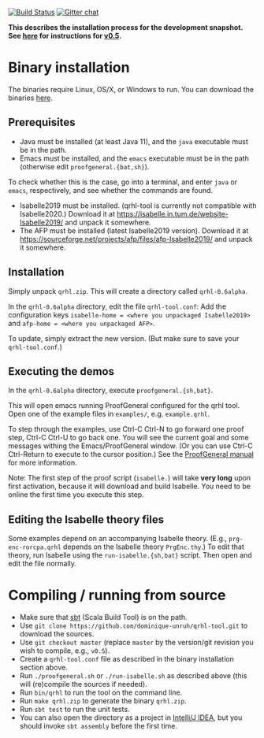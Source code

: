 [![Build Status](https://travis-ci.com/dominique-unruh/qrhl-tool.svg?branch=master)](https://travis-ci.com/dominique-unruh/qrhl-tool)
[![Gitter chat](https://img.shields.io/badge/gitter-chat-brightgreen.svg)](https://gitter.im/dominique-unruh/qrhl-tool?utm_source=badge&utm_medium=badge&utm_campaign=pr-badge&utm_content=badge)

**This describes the installation process for the development snapshot. See [here](https://github.com/dominique-unruh/qrhl-tool/blob/31b2ef3c9b91e74e0e1bc56b476e211e03590672/README.md) for instructions
for [v0.5](https://github.com/dominique-unruh/qrhl-tool/releases/tag/v0.5).**

# Binary installation

The binaries require Linux, OS/X, or Windows to run.
You can download the binaries [here](https://github.com/dominique-unruh/qrhl-tool/releases).

## Prerequisites

* Java must be installed (at least Java 11), and the `java` executable must be in the path.
* Emacs must be installed, and the `emacs` executable must be in the path (otherwise edit `proofgeneral.{bat,sh}`).

To check whether this is the case, go into a terminal,
and enter `java` or `emacs`, respectively, and see whether the commands are found.

* Isabelle2019 must be installed. (qrhl-tool is currently not compatible with 
  Isabelle2020.) Download it at https://isabelle.in.tum.de/website-Isabelle2019/ and 
  unpack it somewhere.
* The AFP must be installed (latest Isabelle2019 version). Download it at
  https://sourceforge.net/projects/afp/files/afp-Isabelle2019/ and unpack it 
  somewhere.

## Installation

Simply unpack `qrhl.zip`. This will create a directory called `qrhl-0.6alpha`.

In the `qrhl-0.6alpha` directory, edit the file `qrhl-tool.conf`: 
Add the configuration keys `isabelle-home = <where you unpackaged Isabelle2019>`
and `afp-home = <where you unpackaged AFP>`.

To update, simply extract the new version.
(But make sure to save your `qrhl-tool.conf`.)

## Executing the demos

In the `qrhl-0.6alpha` directory, execute `proofgeneral.{sh,bat}`.

This will open emacs running ProofGeneral configured for the qrhl
tool.  Open one of the example files in `examples/`,
e.g. `example.qrhl`.

To step through the examples, use Ctrl-C Ctrl-N to go forward one proof step, Ctrl-C Ctrl-U to go back one.
You will see the current goal and some messages withing the Emacs/ProofGeneral window.
(Or you can use Ctrl-C Ctrl-Return to execute to the cursor position.)
See the [ProofGeneral manual](https://proofgeneral.github.io/doc/userman/) for more information.

Note: The first step of the proof script (`isabelle.`) will take **very long** upon first activation,
because it will download and build Isabelle. 
You need to be online the first time you execute this step. 


## Editing the Isabelle theory files

Some examples depend on an accompanying Isabelle theory. (E.g., 
 `prg-enc-rorcpa.qrhl` depends on the Isabelle theory `PrgEnc.thy`.)
To edit that theory, run Isabelle using the `run-isabelle.{sh,bat}` script.
Then open and edit the file normally.

# Compiling / running from source

* Make sure that [sbt](https://www.scala-sbt.org/) (Scala Build Tool) is on the path.
* Use `git clone https://github.com/dominique-unruh/qrhl-tool.git` to download the sources.
* Use `git checkout master` (replace `master` by the version/git revision you wish to compile, e.g., `v0.5`). 
* Create a `qrhl-tool.conf` file as described in the binary installation section above.
* Run `./proofgeneral.sh` or `./run-isabelle.sh` as described above (this will (re)compile the sources if needed).
* Run `bin/qrhl` to run the tool on the command line.
* Run `make qrhl.zip` to generate the binary `qrhl.zip`.
* Run `sbt test` to run the unit tests.
* You can also open the directory as a project in [Intelli/J IDEA](https://www.jetbrains.com/idea/), but you should invoke `sbt assembly` before the first time.
